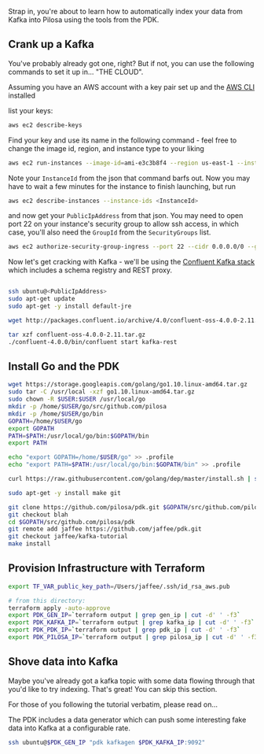 Strap in, you're about to learn how to automatically index your data from Kafka into Pilosa using the tools from the PDK.

## Crank up a Kafka
You've probably already got one, right? But if not, you can use the following commands to set it up in... "THE CLOUD".

Assuming you have an AWS account with a key pair set up and the [AWS CLI](https://aws.amazon.com/cli) installed 

list your keys:

```bash
aws ec2 describe-keys
```

Find your key and use its name in the following command - feel free to change the image id, region, and instance type to your liking

```bash
aws ec2 run-instances --image-id=ami-e3c3b8f4 --region us-east-1 --instance-type r4.2xlarge --key-name <KeyName>
```

Note your `InstanceId` from the json that command barfs out. Now you may have to wait a few minutes for the instance to finish launching, but run

```bash
aws ec2 describe-instances --instance-ids <InstanceId>
```

and now get your `PublicIpAddress` from that json. You may need to open port 22 on your instance's security group to allow ssh access, in which case, you'll also need the `GroupId` from the `SecurityGroups` list.

```bash
aws ec2 authorize-security-group-ingress --port 22 --cidr 0.0.0.0/0 --group-id <GroupId> --protocol tcp
```

Now let's get cracking with Kafka - we'll be using the [Confluent Kafka stack](https://www.confluent.io/download/) which includes a schema registry and REST proxy. 

```bash

ssh ubuntu@<PublicIpAddress>
sudo apt-get update
sudo apt-get -y install default-jre

wget http://packages.confluent.io/archive/4.0/confluent-oss-4.0.0-2.11.tar.gz

tar xzf confluent-oss-4.0.0-2.11.tar.gz
./confluent-4.0.0/bin/confluent start kafka-rest

```

## Install Go and the PDK

```bash
wget https://storage.googleapis.com/golang/go1.10.linux-amd64.tar.gz
sudo tar -C /usr/local -xzf go1.10.linux-amd64.tar.gz
sudo chown -R $USER:$USER /usr/local/go
mkdir -p /home/$USER/go/src/github.com/pilosa
mkdir -p /home/$USER/go/bin
GOPATH=/home/$USER/go
export GOPATH
PATH=$PATH:/usr/local/go/bin:$GOPATH/bin
export PATH

echo "export GOPATH=/home/$USER/go" >> .profile
echo "export PATH=$PATH:/usr/local/go/bin:$GOPATH/bin" >> .profile

curl https://raw.githubusercontent.com/golang/dep/master/install.sh | sh

sudo apt-get -y install make git

git clone https://github.com/pilosa/pdk.git $GOPATH/src/github.com/pilosa/pdk
git checkout blah
cd $GOPATH/src/github.com/pilosa/pdk
git remote add jaffee https://github.com/jaffee/pdk.git
git checkout jaffee/kafka-tutorial
make install
```


## Provision Infrastructure with Terraform

```bash
export TF_VAR_public_key_path=/Users/jaffee/.ssh/id_rsa_aws.pub

# from this directory:
terraform apply -auto-approve
export PDK_GEN_IP=`terraform output | grep gen_ip | cut -d' ' -f3`
export PDK_KAFKA_IP=`terraform output | grep kafka_ip | cut -d' ' -f3`
export PDK_PDK_IP=`terraform output | grep pdk_ip | cut -d' ' -f3`
export PDK_PILOSA_IP=`terraform output | grep pilosa_ip | cut -d' ' -f3`
```

## Shove data into Kafka

Maybe you've already got a kafka topic with some data flowing through 
that you'd like to try indexing. 
That's great! You can skip this section.

For those of you following the tutorial verbatim, please read on...

The PDK includes a data generator which can push some interesting fake data into
Kafka at a configurable rate.

```bash
ssh ubuntu@$PDK_GEN_IP "pdk kafkagen $PDK_KAFKA_IP:9092"
```


